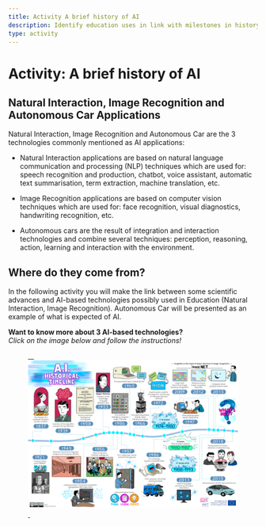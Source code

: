 ```yaml
---
title: Activity A brief history of AI
description: Identify education uses in link with milestones in history of AI
type: activity
---
```

# Activity: A brief history of AI

## Natural Interaction, Image Recognition and Autonomous Car Applications

Natural Interaction, Image Recognition and Autonomous Car are the 3 technologies commonly mentioned as AI applications:

- Natural Interaction applications are based on natural language communication and processing (NLP) techniques which are used for: speech recognition and production, chatbot, voice assistant, automatic text summarisation, term extraction, machine translation, etc.

- Image Recognition applications are based on computer vision techniques which are used for: face recognition, visual diagnostics, handwriting recognition, etc.

- Autonomous cars are the result of integration and interaction technologies and combine several techniques: perception, reasoning, action, learning and interaction with the environment.

## Where do they come from?

In the following activity you will make the link between some scientific advances and AI-based technologies possibly used in Education (Natural Interaction, Image Recognition). Autonomous Car will be presented as an example of what is expected of AI.

**Want to know more about 3 AI-based technologies?**  
_Click on the image below and follow the instructions!_

<a href="2-2-2-2-activity-Discover-AI-innovations/2-2-2-2-Origin-of-AI-innovations.html" target="_blank"><figure> 
  <img src="Images/AI-historical-timeline.png" alt="Image of AI history" /> 
</figure></a>
